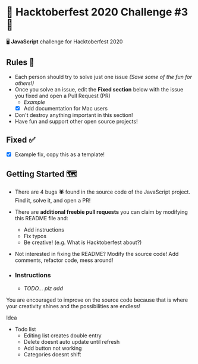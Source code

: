 # 🎉 Hacktoberfest 2020 Challenge #3 🎉
🖥️ **JavaScript** challenge for Hacktoberfest 2020

## Rules 📜
- Each person should try to solve just one issue *(Save some of the fun for others!)*
- Once you solve an issue, edit the **Fixed section** below with the issue you fixed and open a Pull Request (PR)
    - *Example*
    - [x] Add documentation for Mac users
- Don't destroy anything important in this section!
- Have fun and support other open source projects!

## Fixed ✅
- [x] Example fix, copy this as a template!

## Getting Started 🗺️
- There are 4 bugs 🕷️ found in the source code of the JavaScript project. Find it, solve it, and open a PR!
- There are **additional freebie pull requests** you can claim by modifying this README file and:
    - Add instructions
    - Fix typos
    - Be creative! (e.g. What is Hacktoberfest about?)
- Not interested in fixing the README? Modify the source code! Add comments, refactor code, mess around!

- ### Instructions
    - *TODO... plz add*

You are encouraged to improve on the source code because that is where your creativity shines and the possibilities are endless!

Idea
- Todo list
    - Editing list creates double entry
    - Delete doesnt auto update until refresh
    - Add button not working
    - Categories doesnt shift
